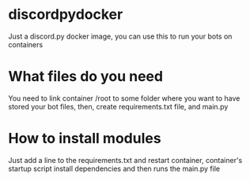 # discordpydocker
Just a discord.py docker image, you can use this to run your bots on containers

# What files do you need
You need to link container /root to some folder where you want to have stored your bot files, then, create requirements.txt file, and main.py

# How to install modules
Just add a line to the requirements.txt and restart container, container's startup script install dependencies and then runs the main.py file
